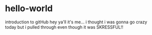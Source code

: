 # hello-world
introduction to gitHub
hey ya'll it's me...
i thought i was gonna go crazy today 
but i pulled through even though it was 
SKRESSFUL!! 
